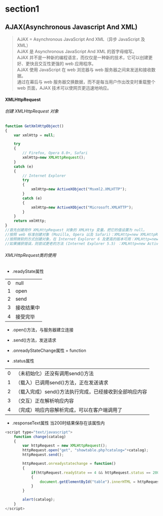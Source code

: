 # section1

## AJAX(Asynchronous Javascript And XML)

> AJAX = Asynchronous JavaScript And XML（异步 JavaScript 及 XML）<br/>
> AJAX 是 Asynchronous JavaScript And XML 的首字母缩写。<br/>
> AJAX 并不是一种新的编程语言，而仅仅是一种新的技术，它可以创建更好、更快且交互性更强的 web 应用程序。<br/>
> AJAX 使用 JavaScript 在 web 浏览器与 web 服务器之间来发送和接收数据。<br/>
> 通过在幕后与 web 服务器交换数据，而不是每当用户作出改变时重载整个 web 页面，AJAX 技术可以使网页更迅速地响应。<br/>

#### XMLHttpRequest

###### 创建 XMLHttpRequest 对象

```javascript
function GetXmlHttpObject()
{
	var xmlHttp = null;

	try
 	{
 		// Firefox, Opera 8.0+, Safari
 		xmlHttp=new XMLHttpRequest();
 	}	
	catch (e)
 	{
 		// Internet Explorer
 		try
  		{
  			xmlHttp=new ActiveXObject("Msxml2.XMLHTTP");
  		}
 		catch (e)
  		{
  			xmlHttp=new ActiveXObject("Microsoft.XMLHTTP");
  		}
 	}
	return xmlHttp;
}
//首先创建用作 XMLHttpRequest 对象的 XMLHttp 变量。把它的值设置为 null。
//按照 web 标准创建对象 (Mozilla, Opera 以及 Safari)：XMLHttp=new XMLHttpRequest()
//按照微软的方式创建对象，在 Internet Explorer 6 及更高的版本可用：XMLHttp=new ActiveXObject("Msxml2.XMLHTTP")
//如果捕获错误，则尝试更老的方法 (Internet Explorer 5.5) ：XMLHttp=new ActiveXObject("Microsoft.XMLHTTP")
```

###### XMLHttpRequest类的使用

* .readyState属性

<table>
<tr><td>0</td><td>null</td></tr>
<tr><td>1</td><td>open</td></tr>
<tr><td>2</td><td>send</td></tr>
<tr><td>3</td><td>接收结果中</td></tr>
<tr><td>4</td><td>接受完毕</td></tr>
</table>

* .open()方法，与服务器建立连接

* .send()方法，发送请求

* .onreadyStateChange属性 = function

* .status属性

<table>
<tr><td>0</td><td>（未初始化）还没有调用send()方法</td></tr>
<tr><td>1</td><td>（载入）已调用send()方法，正在发送请求</td></tr>
<tr><td>2</td><td>（载入完成）send()方法执行完成，已经接收到全部响应内容</td></tr>
<tr><td>3</td><td>（交互）正在解析响应内容</td></tr>
<tr><td>4</td><td>（完成）响应内容解析完成，可以在客户端调用了</td></tr>
</table>

* .responseText属性 当200时结果保存在该属性内

```javascript
<script type="text/javascript">
	function change(catalog)
	{
		var httpRequest = new XMLHttpRequest();
		httpRequest.open("get", "showtable.php?catalog="+catalog);
		httpRequest.send();

		httpRequest.onreadystatechange = function()
		{
			if(httpRequest.readyState == 4 && httpRequest.status == 200)
			{
				document.getElementById("table").innerHTML = httpRequest.responseText;
			}
		}

		alert(catalog);
	}
</script>
```
